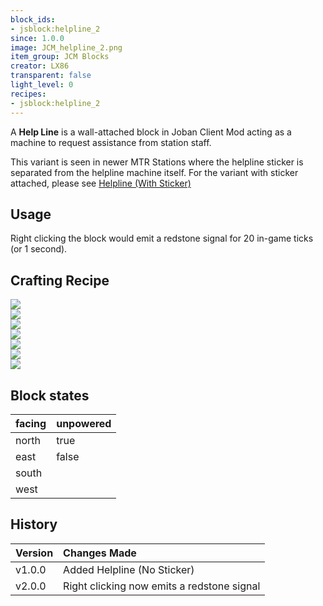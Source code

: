 ```yaml
---
block_ids:
- jsblock:helpline_2
since: 1.0.0
image: JCM_helpline_2.png
item_group: JCM Blocks
creator: LX86
transparent: false
light_level: 0
recipes:
- jsblock:helpline_2
---
```


A **Help Line** is a wall-attached block in Joban Client Mod acting as a machine to request assistance from station staff.

This variant is seen in newer MTR Stations where the helpline sticker is separated from the helpline machine itself. For the variant with sticker attached, please see [Helpline (With Sticker)](./helpline_1.md)

## Usage
Right clicking the block would emit a redstone signal for 20 in-game ticks (or 1 second).

## Crafting Recipe
<div class="crafting">
    <div class="crafting-table">
        <!-- row 1 -->
        <div><img src="../crafting/Minecraft_Iron_ingot.png"></div>
        <div><img src="../crafting/Minecraft_Iron_ingot.png"></div>
        <div><img src="../crafting/Minecraft_Iron_ingot.png"></div>
        <!-- row 2 -->
        <div><img src="../crafting/Minecraft_Iron_ingot.png"></div>
        <div></div>
        <div><img src="../crafting/Minecraft_Iron_ingot.png"></div>
        <!-- row 3 -->
        <div></div>
        <div><img src="../crafting/Minecraft_Iron_ingot.png"></div>
        <div></div>
    </div>
    <div class="crafting-arrow"></div>
    <div class="crafting-result" data-count="4">
        <img src="../crafting/JCM_Item_Helpline_2.png">
    </div>
</div>


## Block states
| facing | unpowered |
|:-------|:----------|
| north  | true      |
| east   | false     |
| south  |           |
| west   |           |

## History
| Version | Changes Made                               |
|:--------|:-------------------------------------------|
| v1.0.0  | Added Helpline (No Sticker)                |
| v2.0.0  | Right clicking now emits a redstone signal |